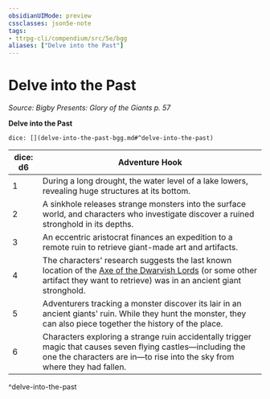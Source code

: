 ```yaml
---
obsidianUIMode: preview
cssclasses: json5e-note
tags:
- ttrpg-cli/compendium/src/5e/bgg
aliases: ["Delve into the Past"]
---
```

# Delve into the Past
*Source: Bigby Presents: Glory of the Giants p. 57* 

**Delve into the Past**

`dice: [](delve-into-the-past-bgg.md#^delve-into-the-past)`

| dice: d6 | Adventure Hook |
|----------|----------------|
| 1 | During a long drought, the water level of a lake lowers, revealing huge structures at its bottom. |
| 2 | A sinkhole releases strange monsters into the surface world, and characters who investigate discover a ruined stronghold in its depths. |
| 3 | An eccentric aristocrat finances an expedition to a remote ruin to retrieve giant-made art and artifacts. |
| 4 | The characters' research suggests the last known location of the [Axe of the Dwarvish Lords](2-Mechanics/CLI/items/axe-of-the-dwarvish-lords-xdmg.md) (or some other artifact they want to retrieve) was in an ancient giant stronghold. |
| 5 | Adventurers tracking a monster discover its lair in an ancient giants' ruin. While they hunt the monster, they can also piece together the history of the place. |
| 6 | Characters exploring a strange ruin accidentally trigger magic that causes seven flying castles—including the one the characters are in—to rise into the sky from where they had fallen. |
^delve-into-the-past
